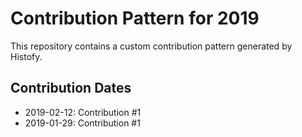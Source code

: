 # Contribution Pattern for 2019

This repository contains a custom contribution pattern generated by Histofy.

## Contribution Dates

- 2019-02-12: Contribution #1
- 2019-01-29: Contribution #1

